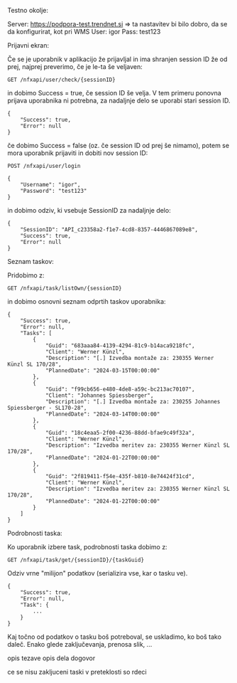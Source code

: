 Testno okolje:

Server: https://podpora-test.trendnet.si => ta nastavitev bi bilo dobro, da se da konfigurirat, kot pri WMS
User: igor
Pass: test123

Prijavni ekran:

Če se je uporabnik v aplikacijo že prijavljal in ima shranjen session ID že od prej, najprej preverimo, 
če je le-ta še veljaven:

    GET /nfxapi/user/check/{sessionID}

in dobimo Success = true, če session ID še velja. V tem primeru ponovna prijava uporabnika ni potrebna, 
za nadaljnje delo se uporabi stari session ID.

    {
        "Success": true,
        "Error": null
    }

če dobimo Success = false (oz. če session ID od prej še nimamo), potem se mora uporabnik prijaviti in dobiti nov session ID:

    POST /nfxapi/user/login

    {
        "Username": "igor",
        "Password": "test123"
    }

in dobimo odziv, ki vsebuje SessionID za nadaljnje delo:

    {
        "SessionID": "API_c23358a2-f1e7-4cd8-8357-4446867089e8",
        "Success": true,
        "Error": null
    }


Seznam taskov:

Pridobimo z:

    GET /nfxapi/task/listOwn/{sessionID}

in dobimo osnovni seznam odprtih taskov uporabnika:

    {
        "Success": true,
        "Error": null,
        "Tasks": [
            {
                "Guid": "683aaa84-4139-4294-81c9-b14aca9218fc",
                "Client": "Werner Künzl",
                "Description": "[.] Izvedba montaže za: 230355 Werner Künzl SL 170/28",
                "PlannedDate": "2024-03-15T00:00:00"
            },
            {
                "Guid": "f99cb656-e480-4de8-a59c-bc213ac70107",
                "Client": "Johannes Spiessberger",
                "Description": "[.] Izvedba montaže za: 230255 Johannes Spiessberger - SL170-28",
                "PlannedDate": "2024-03-14T00:00:00"
            },
            {
                "Guid": "18c4eaa5-2f00-4236-88dd-bfae9c49f32a",
                "Client": "Werner Künzl",
                "Description": "Izvedba meritev za: 230355 Werner Künzl SL 170/28",
                "PlannedDate": "2024-01-22T00:00:00"
            },
            {
                "Guid": "2f819411-f54e-435f-b810-8e74424f31cd",
                "Client": "Werner Künzl",
                "Description": "Izvedba meritev za: 230355 Werner Künzl SL 170/28",
                "PlannedDate": "2024-01-22T00:00:00"
            }
        ]
    }

Podrobnosti taska:

Ko uporabnik izbere task, podrobnosti taska dobimo z:

    GET /nfxapi/task/get/{sessionID}/{taskGuid}

Odziv vrne "milijon" podatkov (serializira vse, kar o tasku ve).

    {
        "Success": true,
        "Error": null,
        "Task": {
            ...
        }
    }


Kaj točno od podatkov o tasku boš potreboval, se uskladimo, ko boš tako daleč. Enako glede zaključevanja, prenosa slik, ...

opis tezave
opis dela
dogovor

ce se nisu zakljuceni taski v preteklosti so rdeci